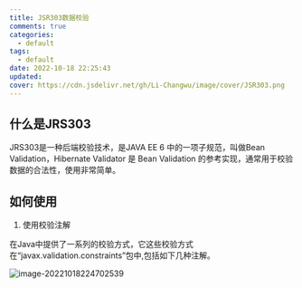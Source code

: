 ```yaml
---
title: JSR303数据校验
comments: true
categories:
  - default
tags:
  - default
date: 2022-10-18 22:25:43
updated:
cover: https://cdn.jsdelivr.net/gh/Li-Changwu/image/cover/JSR303.png
---
```


## 什么是JRS303

JRS303是一种后端校验技术，是JAVA EE 6 中的一项子规范，叫做Bean Validation，Hibernate Validator 是 Bean Validation 的参考实现，通常用于校验数据的合法性，使用非常简单。

## 如何使用

1. 使用校验注解

在Java中提供了一系列的校验方式，它这些校验方式在“javax.validation.constraints”包中,包括如下几种注解。

![image-20221018224702539](https://cdn.jsdelivr.net/gh/Li-Changwu/image/cover/image-20221018224702539.png)
